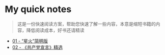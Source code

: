# My quick notes 

> 这是一份快速阅读方案，帮助您快速了解一些内容，本意是缩短书籍的内容，降低阅读成本，好书还请精读

- [01 - “星火”简明版](xinghuo.md)
- [02 - 《共产党宣言》精选](communist-manifesto.md)